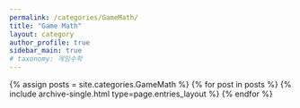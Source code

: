 ```yaml
---
permalink: /categories/GameMath/
title: "Game Math"
layout: category
author_profile: true
sidebar_main: true
# taxonomy: 게임수학
---
```

{% assign posts = site.categories.GameMath %}
{% for post in posts %} 
{% include archive-single.html type=page.entries_layout %} 
{% endfor %}